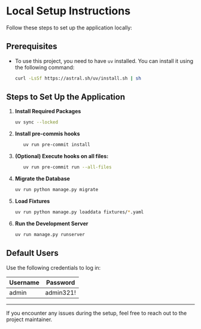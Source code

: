 # Local Setup Instructions

Follow these steps to set up the application locally:

## Prerequisites

- To use this project, you need to have `uv` installed. You can install it using the following command:
   ```sh
   curl -LsSf https://astral.sh/uv/install.sh | sh
   ```

## Steps to Set Up the Application

1. **Install Required Packages**

   ```bash
   uv sync --locked
   ```

2. **Install pre-commis hooks**

   ```bash
      uv run pre-commit install
   ```

3. **(Optional) Execute hooks on all files:**

   ```bash
      uv run pre-commit run --all-files
   ```

4. **Migrate the Database**

   ```bash
   uv run python manage.py migrate
   ```

5. **Load Fixtures**

   ```bash
   uv run python manage.py loaddata fixtures/*.yaml
   ```

6. **Run the Development Server**

   ```bash
   uv run manage.py runserver
   ```

## Default Users

Use the following credentials to log in:

| Username | Password  |
| -------- | --------- |
| admin    | admin321! |

---

If you encounter any issues during the setup, feel free to reach out to the project maintainer.
